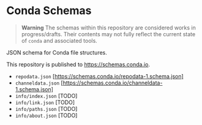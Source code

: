 # Conda Schemas

> **Warning**
> The schemas within this repository are considered works in
> progress/drafts.  Their contents may not fully reflect the current state of
> `conda` and associated tools.

JSON schema for Conda file structures.

This repository is published to https://schemas.conda.io.

* `repodata.json` [https://schemas.conda.io/repodata-1.schema.json]
* `channeldata.json` [https://schemas.conda.io/channeldata-1.schema.json]
* `info/index.json` [TODO]
* `info/link.json` [TODO]
* `info/paths.json` [TODO]
* `info/about.json` [TODO]
